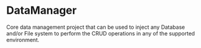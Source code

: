 # DataManager
Core data management project that can be used to inject any Database and/or File system to perform the CRUD operations in any of the supported environment.
